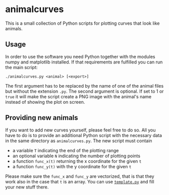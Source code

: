 animalcurves
============

This is a small collection of Python scripts for plotting curves that look like animals.

## Usage

In order to use the software you need Python together with the modules numpy and matplotlib installed. 
If that requirements are fulfilled you can run the main script:

<code>./animalcurves.py &lt;animal&gt; \[&lt;export&gt;\]</code>

The first argument has to be replaced by the name of one of the animal files but without the extension `.py`. 
The second argument is optional. If set to 1 or `true` it will make the script create a PNG image with the 
animal's name instead of showing the plot on screen.

## Providing new animals

If you want to add new curves yourself, please feel free to do so. All you have to do is to provide an additional
Python script with the necessary data in the same directory as `animalcurves.py`. The new script must contain

* a variable `T` indicating the end of the plotting range
* an optional variable `N` indicating the number of plotting points
* a function `func_x(t)` returning the x coordinate for the given `t`
* a function `func_y(t)` with the y coordinate for the given `t`

Please make sure the `func_x` and `func_y` are vectorized, that is that they work also in the case that `t` is an array.
You can use [`template.py`](template.py) and fill your new stuff there.
